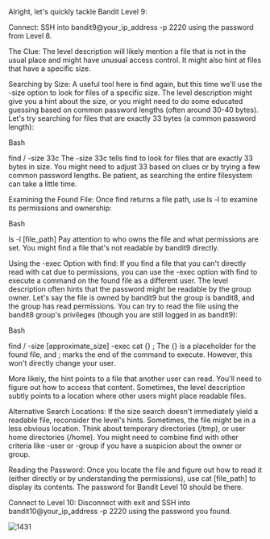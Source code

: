 Alright, let's quickly tackle Bandit Level 9:

Connect: SSH into bandit9@your_ip_address -p 2220 using the password from Level 8.

The Clue: The level description will likely mention a file that is not in the usual place and might have unusual access control. It might also hint at files that have a specific size.

Searching by Size: A useful tool here is find again, but this time we'll use the -size option to look for files of a specific size. The level description might give you a hint about the size, or you might need to do some educated guessing based on common password lengths (often around 30-40 bytes). Let's try searching for files that are exactly 33 bytes (a common password length):

Bash

find / -size 33c
The -size 33c tells find to look for files that are exactly 33 bytes in size. You might need to adjust 33 based on clues or by trying a few common password lengths. Be patient, as searching the entire filesystem can take a little time.

Examining the Found File: Once find returns a file path, use ls -l to examine its permissions and ownership:

Bash

ls -l [file_path]
Pay attention to who owns the file and what permissions are set. You might find a file that's not readable by bandit9 directly.

Using the -exec Option with find: If you find a file that you can't directly read with cat due to permissions, you can use the -exec option with find to execute a command on the found file as a different user. The level description often hints that the password might be readable by the group owner. Let's say the file is owned by bandit9 but the group is bandit8, and the group has read permissions. You can try to read the file using the bandit8 group's privileges (though you are still logged in as bandit9):

Bash

find / -size [approximate_size] -exec cat {} \;
The {} is a placeholder for the found file, and \; marks the end of the command to execute. However, this won't directly change your user.

More likely, the hint points to a file that another user can read. You'll need to figure out how to access that content. Sometimes, the level description subtly points to a location where other users might place readable files.

Alternative Search Locations: If the size search doesn't immediately yield a readable file, reconsider the level's hints. Sometimes, the file might be in a less obvious location. Think about temporary directories (/tmp), or user home directories (/home). You might need to combine find with other criteria like -user or -group if you have a suspicion about the owner or group.

Reading the Password: Once you locate the file and figure out how to read it (either directly or by understanding the permissions), use cat [file_path] to display its contents. The password for Bandit Level 10 should be there.

Connect to Level 10: Disconnect with exit and SSH into bandit10@your_ip_address -p 2220 using the password you found.

![1431](https://github.com/user-attachments/assets/d9a84759-f6b9-4812-9207-c0a2f2c7cf33)
